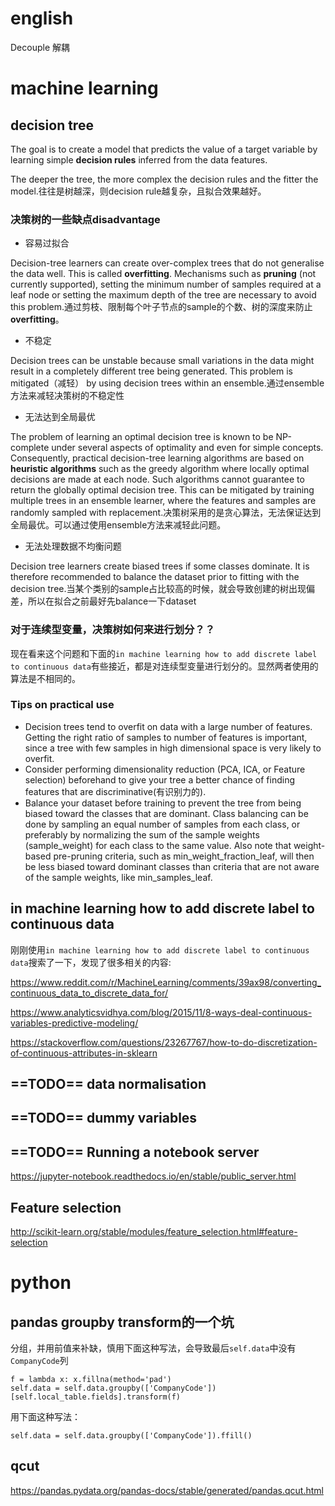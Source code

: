 # english
Decouple 解耦
# machine learning
## decision tree
The goal is to create a model that predicts the value of a target variable by learning simple **decision rules** inferred from the data features.

The deeper the tree, the more complex the decision rules and the fitter the model.往往是树越深，则decision rule越复杂，且拟合效果越好。

### 决策树的一些缺点disadvantage
- 容易过拟合

Decision-tree learners can create over-complex trees that do not generalise the data well. This is called **overfitting**. Mechanisms such as **pruning** (not currently supported), setting the minimum number of samples required at a leaf node or setting the maximum depth of the tree are necessary to avoid this problem.通过剪枝、限制每个叶子节点的sample的个数、树的深度来防止**overfitting**。
- 不稳定

Decision trees can be unstable because small variations in the data might result in a completely different tree being generated. This problem is mitigated（减轻） by using decision trees within an ensemble.通过ensemble方法来减轻决策树的不稳定性

- 无法达到全局最优

The problem of learning an optimal decision tree is known to be NP-complete under several aspects of optimality and even for simple concepts. Consequently, practical decision-tree learning algorithms are based on **heuristic algorithms** such as the greedy algorithm where locally optimal decisions are made at each node. Such algorithms cannot guarantee to return the globally optimal decision tree. This can be mitigated by training multiple trees in an ensemble learner, where the features and samples are randomly sampled with replacement.决策树采用的是贪心算法，无法保证达到全局最优。可以通过使用ensemble方法来减轻此问题。
- 无法处理数据不均衡问题

Decision tree learners create biased trees if some classes dominate. It is therefore recommended to balance the dataset prior to fitting with the decision tree.当某个类别的sample占比较高的时候，就会导致创建的树出现偏差，所以在拟合之前最好先balance一下dataset

### 对于连续型变量，决策树如何来进行划分？？
现在看来这个问题和下面的`in machine learning how to add discrete label to continuous data`有些接近，都是对连续型变量进行划分的。显然两者使用的算法是不相同的。


### Tips on practical use
- Decision trees tend to overfit on data with a large number of features. Getting the right ratio of samples to number of features is important, since a tree with few samples in high dimensional space is very likely to overfit.
- Consider performing dimensionality reduction (PCA, ICA, or Feature selection) beforehand to give your tree a better chance of finding features that are discriminative(有识别力的).
- Balance your dataset before training to prevent the tree from being biased toward the classes that are dominant<!--在训练之前平衡数据集，以防止树偏向主导的类。-->. Class balancing can be done by sampling an equal number of samples from each class, or preferably by normalizing the sum of the sample weights (sample_weight) for each class to the same value. Also note that weight-based pre-pruning criteria, such as min_weight_fraction_leaf, will then be less biased toward dominant classes than criteria that are not aware of the sample weights, like min_samples_leaf.


## in machine learning how to add discrete label to continuous data
刚刚使用`in machine learning how to add discrete label to continuous data`搜索了一下，发现了很多相关的内容:

https://www.reddit.com/r/MachineLearning/comments/39ax98/converting_continuous_data_to_discrete_data_for/

https://www.analyticsvidhya.com/blog/2015/11/8-ways-deal-continuous-variables-predictive-modeling/

https://stackoverflow.com/questions/23267767/how-to-do-discretization-of-continuous-attributes-in-sklearn

## ==TODO== data normalisation

## ==TODO== dummy variables

## ==TODO== Running a notebook server
https://jupyter-notebook.readthedocs.io/en/stable/public_server.html

## Feature selection
http://scikit-learn.org/stable/modules/feature_selection.html#feature-selection
# python
## pandas groupby transform的一个坑
分组，并用前值来补缺，慎用下面这种写法，会导致最后`self.data`中没有`CompanyCode`列
```
f = lambda x: x.fillna(method='pad')
self.data = self.data.groupby(['CompanyCode'])[self.local_table.fields].transform(f)
```
用下面这种写法：
```
self.data = self.data.groupby(['CompanyCode']).ffill()
```

## qcut
https://pandas.pydata.org/pandas-docs/stable/generated/pandas.qcut.html